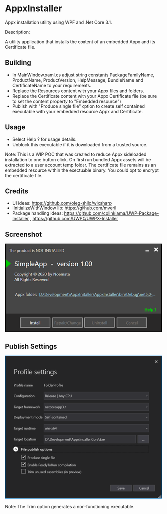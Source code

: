 # AppxInstaller

Appx installation utility using WPF and .Net Core 3.1.

Description: 

A utility application that installs the content of an embedded Appx and its Certificate file.

## Building
* In MainWindow.xaml.cs adjust string constants PackageFamilyName, ProductName, ProductVersion, HelpMessage, BundleName and CertificateName to your requirements.
* Replace the Resources content with your Appx files and folders.
* Replace the Certificate content with your Appx Certificate file (be sure to set the content property to "Embedded resource")
* Publish with "Produce single file" option to create self contained executable with your embedded resource Appx and Certificate.

## Usage
* Select Help ? for usage details.
* Unblock this executable if it is downloaded from a trusted source.

Note: This is a WIP POC that was created to reduce Appx sideloaded installation to one button click.  On first run bundled Appx assets will be extracted to a user account temp folder.  The certificate file remains as an embedded resource within the exectuable binary.  You could opt to encrypt the certificate file.

## Credits
* UI ideas: https://github.com/oleg-shilo/wixsharp
* IInitializeWithWindow lib: https://github.com/mveril
* Package handling ideas: https://github.com/colinkiama/UWP-Package-Installer , https://github.com/UWPX/UWPX-Installer

## Screenshot
![Screenshot](https://github.com/Noemata/AppxInstaller.Core/raw/master/Screenshot.png)

## Publish Settings
![Screenshot](https://github.com/Noemata/AppxInstaller.Core/raw/master/PublishSettings.png)

Note: The Trim option generates a non-functioning executable.

